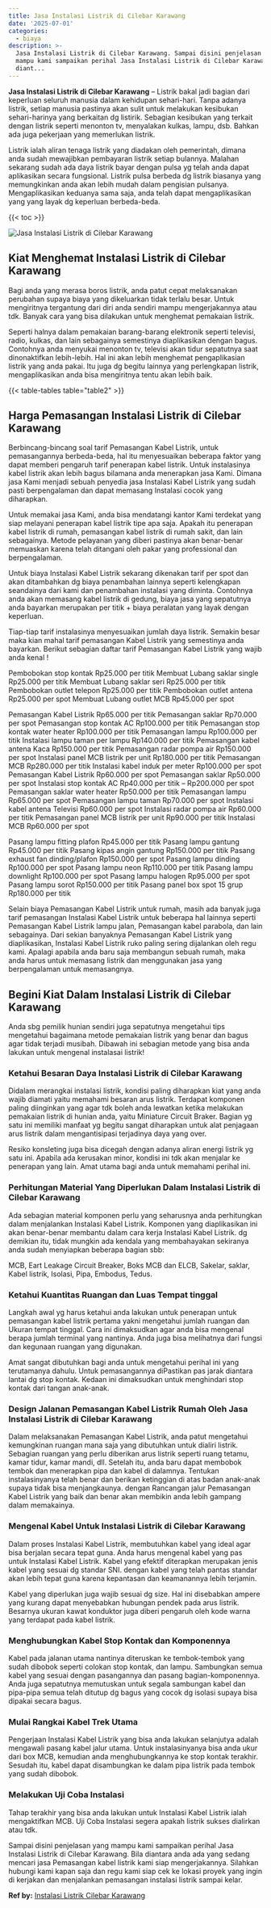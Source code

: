 ```yaml
---
title: Jasa Instalasi Listrik di Cilebar Karawang
date: '2025-07-01'
categories:
  - biaya
description: >-
  Jasa Instalasi Listrik di Cilebar Karawang. Sampai disini penjelasan yang
  mampu kami sampaikan perihal Jasa Instalasi Listrik di Cilebar Karawang. Bila
  diant...
---
```


**Jasa Instalasi Listrik di Cilebar Karawang** – Listrik bakal jadi bagian dari keperluan seluruh manusia dalam kehidupan sehari-hari. Tanpa adanya listrik, setiap manusia pastinya akan sulit untuk melakukan kesibukan sehari-harinya yang berkaitan dg listirik. Sebagian kesibukan yang terkait dengan listrik seperti menonton tv, menyalakan kulkas, lampu, dsb. Bahkan ada juga pekerjaan yang memerlukan listrik.

Listrik ialah aliran tenaga listrik yang diadakan oleh pemerintah, dimana anda sudah mewajibkan pembayaran listrik setiap bulannya. Malahan sekarang sudah ada daya listrik bayar dengan pulsa yg telah anda dapat aplikasikan secara fungsional. Listrik pulsa berbeda dg listrik biasanya yang memungkinkan anda akan lebih mudah dalam pengisian pulsanya. Mengaplikasikan keduanya sama saja, anda telah dapat mengaplikasikan yang yang layak dg keperluan berbeda-beda.

{{< toc >}}

![Jasa Instalasi Listrik di Cilebar Karawang](/images/instalasi-listrik-murah04.png)

## Kiat Menghemat Instalasi Listrik di Cilebar Karawang

Bagi anda yang merasa boros listrik, anda patut cepat melaksanakan perubahan supaya biaya yang dikeluarkan tidak terlalu besar. Untuk mengiritnya tergantung dari diri anda sendiri mampu mengerjakannya atau tdk. Banyak cara yang bisa dilakukan untuk menghemat pemakaian listrik.

Seperti halnya dalam pemakaian barang-barang elektronik seperti televisi, radio, kulkas, dan lain sebagainya semestinya diaplikasikan dengan bagus. Contohnya anda menyukai menonton tv, televisi akan tidur sepatutnya saat dinonaktifkan lebih-lebih. Hal ini akan lebih menghemat pengaplikasian listrik yang anda pakai. Itu juga dg begitu lainnya yang perlengkapan listrik, mengaplikasikan anda bisa mengiritnya tentu akan lebih baik.

{{< table-tables table="table2" >}}

## Harga Pemasangan Instalasi Listrik di Cilebar Karawang

Berbincang-bincang soal tarif Pemasangan Kabel Listrik, untuk pemasangannya berbeda-beda, hal itu menyesuaikan beberapa faktor yang dapat memberi pengaruh tarif penerapan kabel listrik. Untuk instalasinya kabel listrik akan lebih bagus bilamana anda menerapkan jasa Kami. Dimana jasa Kami menjadi sebuah penyedia jasa Instalasi Kabel Listrik yang sudah pasti berpengalaman dan dapat memasang Instalasi cocok yang diharapkan.

Untuk memakai jasa Kami, anda bisa mendatangi kantor Kami terdekat yang siap melayani penerapan kabel listrik tipe apa saja. Apakah itu penerapan kabel listrik di rumah, pemasangan kabel listrik di rumah sakit, dan lain sebagainya. Metode pelayanan yang diberi pastinya akan benar-benar memuaskan karena telah ditangani oleh pakar yang professional dan berpengalaman.

Untuk biaya Instalasi Kabel Listrik sekarang dikenakan tarif per spot dan akan ditambahkan dg biaya penambahan lainnya seperti kelengkapan seandainya dari kami dan penambahan instalasi yang diminta. Contohnya anda akan memasang kabel listrik di gedung, biaya jasa yang sepatutnya anda bayarkan merupakan per titik + biaya peralatan yang layak dengan keperluan.

Tiap-tiap tarif instalasinya menyesuaikan jumlah daya listrik. Semakin besar maka kian mahal tarif pemasangan Kabel Listrik yang semestinya anda bayarkan. Berikut sebagian daftar tarif Pemasangan Kabel Listrik yang wajib anda kenal !

Pembobokan stop kontak Rp25.000 per titik Membuat Lubang saklar single Rp25.000 per titik Membuat Lubang saklar seri Rp25.000 per titik Pembobokan outlet telepon Rp25.000 per titik Pembobokan outlet antena Rp25.000 per spot Membuat Lubang outlet MCB Rp45.000 per spot

Pemasangan Kabel Listrik Rp65.000 per titik Pemasangan saklar Rp70.000 per spot Pemasangan stop kontak AC Rp100.000 per titik Pemasangan stop kontak water heater Rp100.000 per titik Pemasangan lampu Rp100.000 per titik Instalasi lampu taman per lampu Rp140.000 per titik Pemasangan kabel antena Kaca Rp150.000 per titik Pemasangan radar pompa air Rp150.000 per spot Instalasi panel MCB listrik per unit Rp180.000 per titik Pemasangan MCB Rp280.000 per titik Instalasi kabel induk per meter Rp100.000 per spot Pemasangan Kabel Listrik Rp60.000 per spot Pemasangan saklar Rp50.000 per spot Instalasi stop kontak AC Rp40.000 per titik – Rp200.000 per spot Pemasangan saklar water heater Rp50.000 per titik Pemasangan lampu Rp65.000 per spot Pemasangan lampu taman Rp70.000 per spot Instalasi kabel antena Televisi Rp60.000 per spot Instalasi radar pompa air Rp60.000 per titik Pemasangan panel MCB listrik per unit Rp90.000 per titik Instalasi MCB Rp60.000 per spot

Pasang lampu fitting plafon Rp45.000 per titik Pasang lampu gantung Rp45.000 per titik Pasang kipas angin gantung Rp150.000 per titik Pasang exhaust fan dinding/plafon Rp150.000 per spot Pasang lampu dinding Rp100.000 per spot Pasang lampu neon Rp110.000 per titik Pasang lampu downlight Rp100.000 per spot Pasang lampu halogen Rp95.000 per spot Pasang lampu sorot Rp150.000 per titik Pasang panel box spot 15 grup Rp180.000 per titik

Selain biaya Pemasangan Kabel Listrik untuk rumah, masih ada banyak juga tarif pemasangan Instalasi Kabel Listrik untuk beberapa hal lainnya seperti Pemasangan Kabel Listrik lampu jalan, Pemasangan kabel parabola, dan lain sebagainya. Dari sekian banyaknya Pemasangan Kabel Listrik yang diaplikasikan, Instalasi Kabel Listrik ruko paling sering dijalankan oleh regu kami. Apalagi apabila anda baru saja membangun sebuah rumah, maka anda harus untuk memasang listrik dan menggunakan jasa yang berpengalaman untuk memasangnya.

## Begini Kiat Dalam Instalasi Listrik di Cilebar Karawang


Anda sbg pemilik hunian sendiri juga sepatutnya mengetahui tips mengetahui bagaimana metode pemakaian listrik yang benar dan bagus agar tidak terjadi musibah. Dibawah ini sebagian metode yang bisa anda lakukan untuk mengenal instalasai listrik!

### Ketahui Besaran Daya Instalasi Listrik di Cilebar Karawang

Didalam merangkai instalasi listrik, kondisi paling diharapkan kiat yang anda wajib diamati yaitu memahami besaran arus listrik. Terdapat komponen paling diinginkan yang agar tdk boleh anda lewatkan ketika melakukan pemakaian listrik di hunian anda, yaitu Miniature Circuit Braker. Bagian yg satu ini memiliki manfaat yg begitu sangat diharapkan untuk alat penjagaan arus listrik dalam mengantisipasi terjadinya daya yang over.

Resiko konsleting juga bisa dicegah dengan adanya aliran energi listrik yg satu ini. Apabila ada kerusakan minor, kondisi ini tdk akan menjalar ke penerapan yang lain. Amat utama bagi anda untuk memahami perihal ini.

### Perhitungan Material Yang Diperlukan Dalam Instalasi Listrik di Cilebar Karawang

Ada sebagian material komponen perlu yang seharusnya anda perhitungkan dalam menjalankan Instalasi Kabel Listrik. Komponen yang diaplikasikan ini akan benar-benar membantu dalam cara kerja Instalasi Kabel Listrik. dg demikian itu, tidak mungkin ada kendala yang membahayakan sekiranya anda sudah menyiapkan beberapa bagian sbb:

MCB, Eart Leakage Circuit Breaker, Boks MCB dan ELCB, Sakelar, saklar, Kabel listrik, Isolasi, Pipa, Embodus, Tedus.

### Ketahui Kuantitas Ruangan dan Luas Tempat tinggal

Langkah awal yg harus ketahui anda lakukan untuk penerapan untuk pemasangan kabel listrik pertama yakni mengetahui jumlah ruangan dan Ukuran tempat tinggal. Cara ini dimaksudkan agar anda bisa mengenal berapa jumlah terminal yang nantinya. Anda juga bisa melihatnya dari fungsi dan kegunaan ruangan yang digunakan.

Amat sangat dibutuhkan bagi anda untuk mengetahui perihal ini yang terutamanya dahulu. Untuk pemasangannya diPastikan pas jarak diantara lantai dg stop kontak. Kedaan ini dimaksudkan untuk menghindari stop kontak dari tangan anak-anak.

### Design Jalanan Pemasangan Kabel Listrik Rumah Oleh Jasa Instalasi Listrik di Cilebar Karawang

Dalam melaksanakan Pemasangan Kabel Listrik, anda patut mengetahui kemungkinan ruangan mana saja yang dibutuhkan untuk dialiri listrik. Sebagian ruangan yang perlu diberikan arus listrik seperti ruang tetamu, kamar tidur, kamar mandi, dll. Setelah itu, anda baru dapat membobok tembok dan menerapkan pipa dan kabel di dalamnya. Tentukan instalasinyanya telah benar dan berikan ketinggian di atas badan anak-anak supaya tidak bisa menjangkaunya. dengan Rancangan jalur Pemasangan Kabel Listrik yang baik dan benar akan membikin anda lebih gampang dalam memakainya.

### Mengenal Kabel Untuk Instalasi Listrik di Cilebar Karawang

Dalam proses Instalasi Kabel Listrik, membutuhkan kabel yang ideal agar bisa berjalan secara tepat guna. Anda harus mengenal kabel yang pas untuk Instalasi Kabel Listrik. Kabel yang efektif diterapkan merupakan jenis kabel yang sesuai dg standar SNI. dengan kabel yang telah pantas standar akan lebih tepat guna karena kepantasan dan keamanannya lebih terjamin.

Kabel yang diperlukan juga wajib sesuai dg size. Hal ini disebabkan ampere yang kurang dapat menyebabkan hubungan pendek pada arus listrik. Besarnya ukuran kawat konduktor juga diberi pengaruh oleh kode warna yang terdapat pada kabel listrik.

### Menghubungkan Kabel Stop Kontak dan Komponennya

Kabel pada jalanan utama nantinya diteruskan ke tembok-tembok yang sudah dibobok seperti colokan stop kontak, dan lampu. Sambungkan semua kabel yang sesuai dengan pasangannya dan pasang bagian-komponennya. Anda juga sepatutnya memutuskan untuk segala sambungan kabel dan pipa-pipa semua telah ditutup dg bagus yang cocok dg isolasi supaya bisa dipakai secara bagus.

### Mulai Rangkai Kabel Trek Utama

Pengerjaan Instalasi Kabel Listrik yang bisa anda lakukan selanjutya adalah mengawali pasang kabel jalur utama. Untuk instalasinyanya bisa anda ukur dari box MCB, kemudian anda menghubungkannya ke stop kontak terakhir. Sesudah itu, kabel dapat disambungkan ke dalam pipa listrik pada tembok yang sudah dibobok.

### Melakukan Uji Coba Instalasi

Tahap terakhir yang bisa anda lakukan untuk Instalasi Kabel Listrik ialah mengaktifkan MCB. Uji Coba Instalasi segera apakah listrik sukses dialirkan atau tdk.

Sampai disini penjelasan yang mampu kami sampaikan perihal Jasa Instalasi Listrik di Cilebar Karawang. Bila diantara anda ada yang sedang mencari jasa Pemasangan kabel listrik kami siap mengerjakannya. Silahkan hubungi kami kapan saja dan regu kami siap cek ke lokasi proyek yang ingin di kerjakan dan menjalankan pemasangan instalasi listrik sampai kelar.

**Ref by:** [Instalasi Listrik Cilebar Karawang](https://id.wikipedia.org/wiki/Instalasi)
